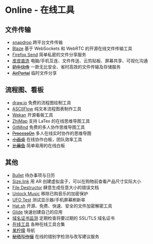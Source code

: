 # Online - 在线工具

## 文件传输

- [snapdrop](https://snapdrop.net/)
跨平台文件传输
- [Blaze](https://github.com/blenderskool/blaze)
基于 WebSockets 和 WebRTC 的开源在线文件传输工具
- [Firefox Send](https://send.firefox.com/)
简单私密的文件分享服务
- [皮皮直连](https://www.ppzhilian.com/)
电脑/手机互连、文件传送、云剪贴板、屏幕共享、可视化沟通
- ~~[奶牛快传](https://cowtransfer.com/)~~
一款无比安全、省时高效的文件传输及存储服务
- ~~[AirPortal](https://airportal.cn/)~~
临时文件分享

## 流程图、看板

- [draw.io](https://app.diagrams.net/)
免费的流程图绘制工具
- [ASCIIFlow](http://asciiflow.com/)
纯文本流程图表制作工具
- [Wekan](https://github.com/wekan/wekan)
开源看板工具
- [ZhiMap](https://zhimap.com/)
支持 LaTex 的在线思维导图工具
- [GitMind](https://gitmind.cn/)
免费的多人协作思维导图工具
- ~~[ProcessOn](https://www.processon.com/)~~
多人在线实时协作的思维导图
- ~~[小画桌](https://xiaohuazhuo.com/)~~
在线协作白板，团队效率工具
- ~~[比幕鱼](https://bimuyu.tech/)~~
简单易用的在线白板  

## 其他

- [Bullet](https://bulletjournal.app/)
待办事项与日历
- [Size.link](https://size.link/)
用 AR 创建虚拟盒子，可以在购物前查看产品尺寸实际大小
- [File Destructor](http://www.xnet.se/fd/)
肆意生成任意大小的错误文档  
- [Unlock Music](https://tool.ixarea.com/music/)
移除已购音乐的加密保护
- [UFO Test](https://testufo.com/)
测试显示器/手机屏幕刷新率
- [Hat.sh](https://hat.sh/)
开源、免费、快速、安全的文件加密解密工具
- [Glide](https://www.glideapps.com/)
快速创建自己的应用
- [域名证书监测](https://certificatemonitor.org/)
定期检查将要过期的 SSL/TLS 域名证书
- [在线工具](https://tool.lu/)
各种在线工具合集
- [某柠檬](https://www.moulem.com/)
导航
- ~~[秘塔写作猫](https://xiezuocat.com/#/)~~
在线的错别字检测与改写建议服务